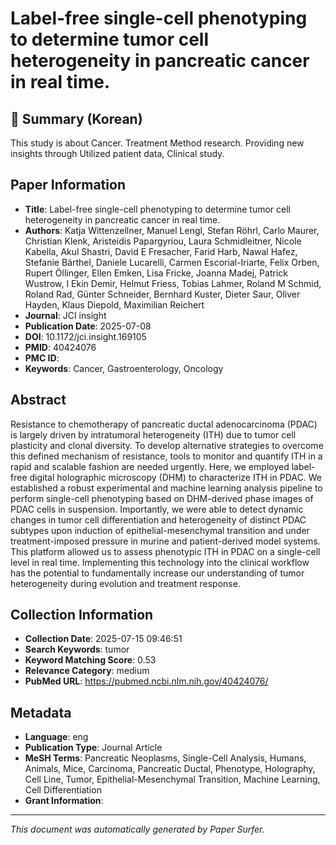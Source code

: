 # Label-free single-cell phenotyping to determine tumor cell heterogeneity in pancreatic cancer in real time.

## 📝 Summary (Korean)
This study is about Cancer. Treatment Method research. Providing new insights through Utilized patient data, Clinical study.

## Paper Information
- **Title**: Label-free single-cell phenotyping to determine tumor cell heterogeneity in pancreatic cancer in real time.
- **Authors**: Katja Wittenzellner, Manuel Lengl, Stefan Röhrl, Carlo Maurer, Christian Klenk, Aristeidis Papargyriou, Laura Schmidleitner, Nicole Kabella, Akul Shastri, David E Fresacher, Farid Harb, Nawal Hafez, Stefanie Bärthel, Daniele Lucarelli, Carmen Escorial-Iriarte, Felix Orben, Rupert Öllinger, Ellen Emken, Lisa Fricke, Joanna Madej, Patrick Wustrow, I Ekin Demir, Helmut Friess, Tobias Lahmer, Roland M Schmid, Roland Rad, Günter Schneider, Bernhard Kuster, Dieter Saur, Oliver Hayden, Klaus Diepold, Maximilian Reichert
- **Journal**: JCI insight
- **Publication Date**: 2025-07-08
- **DOI**: 10.1172/jci.insight.169105
- **PMID**: 40424076
- **PMC ID**: 
- **Keywords**: Cancer, Gastroenterology, Oncology

## Abstract
Resistance to chemotherapy of pancreatic ductal adenocarcinoma (PDAC) is largely driven by intratumoral heterogeneity (ITH) due to tumor cell plasticity and clonal diversity. To develop alternative strategies to overcome this defined mechanism of resistance, tools to monitor and quantify ITH in a rapid and scalable fashion are needed urgently. Here, we employed label-free digital holographic microscopy (DHM) to characterize ITH in PDAC. We established a robust experimental and machine learning analysis pipeline to perform single-cell phenotyping based on DHM-derived phase images of PDAC cells in suspension. Importantly, we were able to detect dynamic changes in tumor cell differentiation and heterogeneity of distinct PDAC subtypes upon induction of epithelial-mesenchymal transition and under treatment-imposed pressure in murine and patient-derived model systems. This platform allowed us to assess phenotypic ITH in PDAC on a single-cell level in real time. Implementing this technology into the clinical workflow has the potential to fundamentally increase our understanding of tumor heterogeneity during evolution and treatment response.

## Collection Information
- **Collection Date**: 2025-07-15 09:46:51
- **Search Keywords**: tumor
- **Keyword Matching Score**: 0.53
- **Relevance Category**: medium
- **PubMed URL**: https://pubmed.ncbi.nlm.nih.gov/40424076/

## Metadata
- **Language**: eng
- **Publication Type**: Journal Article
- **MeSH Terms**: Pancreatic Neoplasms, Single-Cell Analysis, Humans, Animals, Mice, Carcinoma, Pancreatic Ductal, Phenotype, Holography, Cell Line, Tumor, Epithelial-Mesenchymal Transition, Machine Learning, Cell Differentiation
- **Grant Information**: 

---
*This document was automatically generated by Paper Surfer.*
